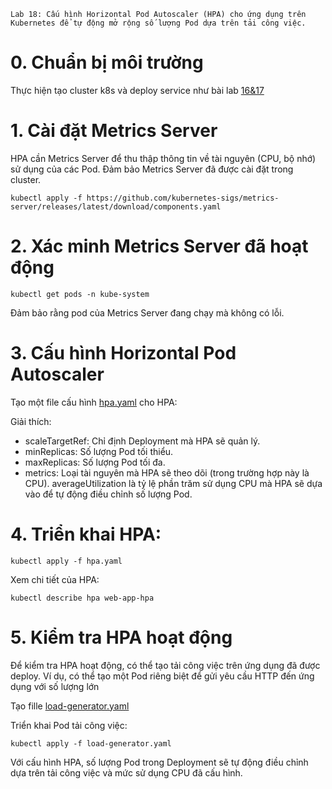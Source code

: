 
    Lab 18: Cấu hình Horizontal Pod Autoscaler (HPA) cho ứng dụng trên Kubernetes để tự động mở rộng số lượng Pod dựa trên tải công việc.​

# 0. Chuẩn bị môi trường
Thực hiện tạo cluster k8s và deploy service như bài lab [16&17](./../Lab-16&17/README.md)
# 1. Cài đặt Metrics Server
HPA cần Metrics Server để thu thập thông tin về tài nguyên (CPU, bộ nhớ) sử dụng của các Pod. Đảm bảo Metrics Server đã được cài đặt trong cluster.
```shell
kubectl apply -f https://github.com/kubernetes-sigs/metrics-server/releases/latest/download/components.yaml
```
# 2. Xác minh Metrics Server đã hoạt động
```shell
kubectl get pods -n kube-system
```
Đảm bảo rằng pod của Metrics Server đang chạy mà không có lỗi.

# 3. Cấu hình Horizontal Pod Autoscaler
Tạo một file cấu hình [hpa.yaml](./hpa.yaml) cho HPA:

Giải thích:

- scaleTargetRef: Chỉ định Deployment mà HPA sẽ quản lý.
- minReplicas: Số lượng Pod tối thiểu.
- maxReplicas: Số lượng Pod tối đa.
- metrics: Loại tài nguyên mà HPA sẽ theo dõi (trong trường hợp này là CPU). averageUtilization là tỷ lệ phần trăm sử dụng CPU mà HPA sẽ dựa vào để tự động điều chỉnh số lượng Pod.

# 4. Triển khai HPA:
```shell
kubectl apply -f hpa.yaml
```
Xem chi tiết của HPA:
```shell
kubectl describe hpa web-app-hpa
```
# 5. Kiểm tra HPA hoạt động
Để kiểm tra HPA hoạt động, có thể tạo tải công việc trên ứng dụng đã được deploy. Ví dụ, có thể tạo một Pod riêng biệt để gửi yêu cầu HTTP đến ứng dụng với số lượng lớn

Tạo fille [load-generator.yaml](./load-generator.yaml)

Triển khai Pod tải công việc:
```shell
kubectl apply -f load-generator.yaml
```
Với cấu hình HPA, số lượng Pod trong Deployment sẽ tự động điều chỉnh dựa trên tải công việc và mức sử dụng CPU đã cấu hình.